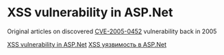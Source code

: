 # XSS vulnerability in ASP.Net

Original articles on discovered [CVE-2005-0452](https://www.cvedetails.com/cve/CVE-2005-0452/) vulnerability back in 2005

[XSS vulnerability in ASP.Net](aspxvuln.en.md)
[XSS уязвимость в ASP.Net](aspxvuln.ru.md)
